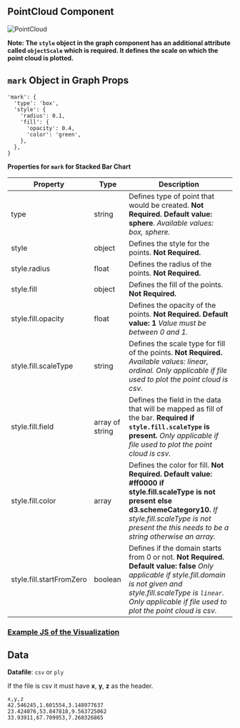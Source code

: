 ## PointCloud Component

![PointCloud](../../imgs/PointCloud.png)

**Note: The `style` object in the graph component has an additional attribute called `objectScale` which is required. It defines the scale on which the point cloud is plotted.**

## `mark` Object in Graph Props

```
'mark': {
  'type': 'box',
  'style': {
    'radius': 0.1,
    'fill': {
      'opacity': 0.4,
      'color': 'green',
    },
  },
}
```

**Properties for `mark` for Stacked Bar Chart**

| Property                 | Type            | Description                                                                                                                                                                                                                               |
| ------------------------ | --------------- | ----------------------------------------------------------------------------------------------------------------------------------------------------------------------------------------------------------------------------------------- |
| type                     | string          | Defines type of point that would be created. **Not Required. Default value: sphere**. _Available values: box, sphere._                                                                                                                    |
| style                    | object          | Defines the style for the points. **Not Required.**                                                                                                                                                                                       |
| style.radius             | float           | Defines the radius of the points. **Not Required.**                                                                                                                                                                                       |
| style.fill               | object          | Defines the fill of the points. **Not Required.**                                                                                                                                                                                         |
| style.fill.opacity       | float           | Defines the opacity of the points. **Not Required. Default value: 1** _Value must be between 0 and 1._                                                                                                                                    |
| style.fill.scaleType     | string          | Defines the scale type for fill of the points. **Not Required.** _Available values: linear, ordinal. Only applicable if file used to plot the point cloud is csv._                                                                        |
| style.fill.field         | array of string | Defines the field in the data that will be mapped as fill of the bar. **Required if `style.fill.scaleType` is present.** _Only applicable if file used to plot the point cloud is csv._                                                   |
| style.fill.color         | array           | Defines the color for fill. **Not Required. Default value: #ff0000 if style.fill.scaleType is not present else d3.schemeCategory10.** _If style.fill.scaleType is not present the this needs to be a string otherwise an array._          |
| style.fill.startFromZero | boolean         | Defines if the domain starts from 0 or not. **Not Required. Default value: false** _Only applicable if style.fill.domain is not given and style.fill.scaleType is `linear`. Only applicable if file used to plot the point cloud is csv._ |

### [Example JS of the Visualization](../../examples/Diagrams/PointCloud.js)

## Data

**Datafile**: `csv` or `ply`

If the file is csv it must have **x**, **y**, **z** as the header.

```
x,y,z
42.546245,1.601554,3.148977637
23.424076,53.847818,9.563725062
33.93911,67.709953,7.260326865
```
